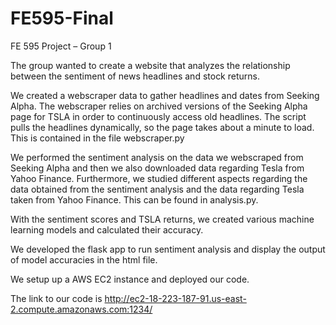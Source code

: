 # FE595-Final

FE 595 Project – Group 1

The group wanted to create a website that analyzes the relationship between the sentiment of news headlines and stock returns.

We created a webscraper data to gather headlines and dates from Seeking Alpha. The webscraper relies on archived versions of the Seeking Alpha page for TSLA in order to continuously access old headlines. The script pulls the headlines dynamically, so the page takes about a minute to load. This is contained in the file webscraper.py

We performed the sentiment analysis on the data we webscraped from Seeking Alpha and then we also downloaded data regarding Tesla from Yahoo Finance. Furthermore, we studied different aspects regarding the data obtained from the sentiment analysis and the data regarding Tesla taken from Yahoo Finance. This can be found in analysis.py.

With the sentiment scores and TSLA returns, we created various machine learning models and calculated their accuracy.

We developed the flask app to run sentiment analysis and display the output of model accuracies in the html file.

We setup up a AWS EC2 instance and deployed our code.

The link to our code is http://ec2-18-223-187-91.us-east-2.compute.amazonaws.com:1234/